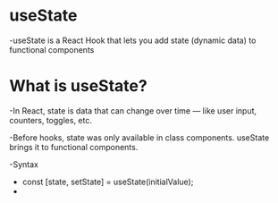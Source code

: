 # useState

-useState is a React Hook that lets you add state (dynamic data) to functional components

# What is useState?

-In React, state is data that can change over time — like user input, counters, toggles, etc.

-Before hooks, state was only available in class components. useState brings it to functional components.

-Syntax

- const [state, setState] = useState(initialValue);
-
